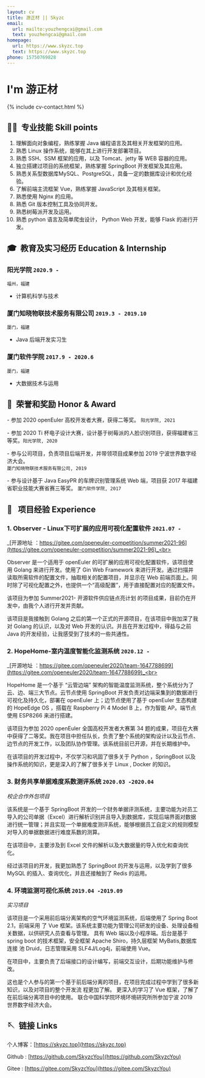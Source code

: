 ```yaml
---
layout: cv
title: 游正材 || Skyzc
email:
  url: mailto:youzhengcai@gmail.com
  text: youzhengcai@gmail.com
homepage:
  url: https://www.skyzc.top
  text: https://www.skyzc.top
phone: 15750769828
---
```


# I'm 游正材

<!--
include contact information from the front matter
Supported arguments:

    - homepage: url, text
        - phone
        - email
-->

{% include cv-contact.html %}

## 👨‍💻&nbsp; 专业技能 Skill points

1. 理解面向对象编程，熟练掌握 Java 编程语言及其相关开发框架的应用。
2. 熟悉 Linux 操作系统，能够在其上进行开发部署项目。
3. 熟悉 SSH、SSM 框架的应用，以及 Tomcat、jetty 等 WEB 容器的应用。 
4. 独立搭建过项目的系统框架，熟练掌握 SpringBoot 开发框架及其应用。 
5. 熟悉关系型数据库MySQL、PostgreSQL，具备一定的数据库设计和优化经验。 
6. 了解前端主流框架 Vue，熟练掌握 JavaScript 及其相关框架。 
7. 熟悉使用 Nginx 的应用。 
8. 熟悉 Git 版本控制工具及协同开发。
9. 熟悉树莓派开发及运用。
10. 熟悉 python 语言及简单爬虫设计， Python Web 开发，能够 Flask 的进行开发。



## 🎓&nbsp; 教育及实习经历  Education & Internship

### **阳光学院** `2020.9 -`

```
福州，福建
```

- 计算机科学与技术

### **厦门知晓物联技术服务有限公司** `2019.3 - 2019.10`

```
厦门，福建
```

- Java 后端开发实习生

### **厦门软件学院** `2017.9 - 2020.6`

```
厦门，福建
```

- 大数据技术与运用

##  🏅&nbsp; 荣誉和奖励 Honor & Award

\- 参加 2020 openEuler 高校开发者大赛，获得二等奖。 `阳光学院, 2021` <br>

\- 参加 2020 Ti 杯电子设计大赛，设计基于树莓派的人脸识别项目，获得福建省三等奖。`阳光学院, 2020` <br>

\- 参与公司项目，负责项目后端开发，并带领项目成果参加 2019 宁波世界数字经济大会。 <br>`厦门知晓物联技术服务有限公司, 2019` <br>

\- 参与设计基于 Java EasyPR 的车牌识别管理系统 Web 端，项目获 2017 年福建省职业技能大赛省赛三等奖。 `厦门软件学院, 2017` <br>

## 🚀 &nbsp; 项目经验 Experience

### **1. Observer - Linux下可扩展的应用可视化配置软件** `2021.07 -`

_[开源地址 ：https://gitee.com/openeuler-competition/summer2021-96](https://gitee.com/openeuler-competition/summer2021-96)_<br>

Observer 是一个适用于 openEuler 的可扩展的应用可视化配置软件，该项目使用 Golang 来进行开发。使用了 Gin Web Framework 来进行开发。通过扫描并读取所需软件的配置文件，抽取相关的配置项目，并显示在 Web 前端页面上。同时除了可视化配置之外，也提供一个“高级配置”，用于直接配置对应的配置文件。

该项目为参加 Summer2021- 开源软件供应链点亮计划  的项目成果，目前仍在开发中，由我个人进行开发并贡献。

该项目是我接触到 Golang 之后的第一个正式的开源项目，在该项目中我加深了我对 Golang 的认识，以及对 Web 开发的认识。并且在开发过程中，得益与之前 Java 的开发经验，让我感受到了技术的一些共通性。

### **2. HopeHome-室内温度智能化监测系统** `2020.12 -`

_[开源地址 ：https://gitee.com/openeuler2020/team-1647788699](https://gitee.com/openeuler2020/team-1647788699)_<br>

HopeHome 是一个基于 “云管边端” 架构的智能温度监测系统，整个系统分为了云、边、端三大节点。云节点使用 SpringBoot 开发负责对边端采集到的数据进行可视化及持久化，部署在 openEuler 上；边节点使用了基于 openEuler 生态构建的 HopeEdge OS ，搭载在 Raspberry Pi 4 Model B 上，作为智能 AP。端节点使用 ESP8266 来进行搭建。

该项目为参加 2020 openEuler 全国高校开发者大赛第 34 题的成果，项目在大赛中获得了二等奖。我在项目中担任队长，负责了整个系统的架构设计以及云节点、边节点的开发工作，以及团队协作管理。该系统目前已开源，并在长期维护中。

在该项目的开发过程中，不仅学习和巩固了很多关于 Python ，SpringBoot 以及操作系统的知识，更是深入的了解了很多关于 Linux , Docker 的知识。

### **3. 财务共享单据难度系数测评系统** `2020.03 -2020.04`

_校企合作外包项目_<br>

该系统是一个基于 SpringBoot 开发的一个财务单据评测系统，主要功能为对员工导入的公司单据（Excel）进行解析识别并且导入到数据库，实现后端界面对数据进行统一管理；并且实现一个单据难度测评系统，能够根据员工自定义的规则模型对导入的单据数据进行难度系数的测算。

在该项目中，主要涉及到 Excel 文件的解析以及大数据量的导入优化和查询优化。

经过该项目的开发，我更加熟悉了 SpringBoot 的开发与运用，以及学到了很多 MySQL 的插入、查询优化，并且还接触到了 Redis 的运用。

### **4. 环境监测可视化系统** `2019.04 -2019.09`

_实习项目_<br>

该项目是一个采用前后端分离架构的空气环境监测系统，后端使用了 Spring Boot 2.1，前端采用 了 Vue 框架。该系统主要功能为管理公司研发的设备、处理设备相关数据，以供研究人员查看与管理。 具有 Web 端以及小程序端。后台是基于 spring boot 的技术框架，安全框架 Apache Shiro，持久层框架 MyBatis,数据库连接 池 Druid，日志管理采用 SLF4J/Log4j，前端使用 Vue。

在项目中，主要负责了后端接口的设计编写，前端交互设计，后期功能维护与修改。

这也是个人参与的第一个基于前后端分离的项目，在项目完成过程中学到了很多新知识，以及对项目的整个开发流 程更加了解。 更深入的学习了 Vue 框架，了解了在前后端分离项目中的使用。 联合中国科学院环境环境研究所所参加宁波 2019 世界数字经济大会。

##  🪡&nbsp; 链接 Links

个人博客：[https://skyzc.top](https://skyzc.top)

Github : [https://github.com/SkyzcYou](https://github.com/SkyzcYou)

Gitee : [https://gitee.com/SkyzcYou](https://gitee.com/SkyzcYou)



<!-- ### Footer

Last updated: May 2021-->
